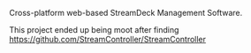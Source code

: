 
Cross-platform web-based StreamDeck Management Software.

This project ended up being moot after finding https://github.com/StreamController/StreamController
